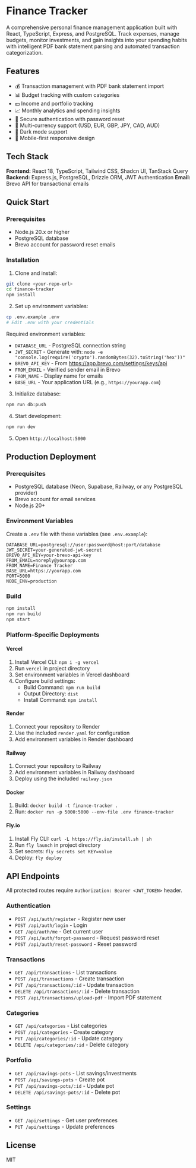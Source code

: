 # Finance Tracker

A comprehensive personal finance management application built with React, TypeScript, Express, and PostgreSQL. Track expenses, manage budgets, monitor investments, and gain insights into your spending habits with intelligent PDF bank statement parsing and automated transaction categorization.

## Features

- 💰 Transaction management with PDF bank statement import
- 📊 Budget tracking with custom categories
- 💵 Income and portfolio tracking
- 📈 Monthly analytics and spending insights
- 🔐 Secure authentication with password reset
- 💱 Multi-currency support (USD, EUR, GBP, JPY, CAD, AUD)
- 🎨 Dark mode support
- 📱 Mobile-first responsive design

## Tech Stack

**Frontend:** React 18, TypeScript, Tailwind CSS, Shadcn UI, TanStack Query
**Backend:** Express.js, PostgreSQL, Drizzle ORM, JWT Authentication
**Email:** Brevo API for transactional emails

## Quick Start

### Prerequisites
- Node.js 20.x or higher
- PostgreSQL database
- Brevo account for password reset emails

### Installation

1. Clone and install:
```bash
git clone <your-repo-url>
cd finance-tracker
npm install
```

2. Set up environment variables:
```bash
cp .env.example .env
# Edit .env with your credentials
```

Required environment variables:
- `DATABASE_URL` - PostgreSQL connection string
- `JWT_SECRET` - Generate with: `node -e "console.log(require('crypto').randomBytes(32).toString('hex'))"`
- `BREVO_API_KEY` - From https://app.brevo.com/settings/keys/api
- `FROM_EMAIL` - Verified sender email in Brevo
- `FROM_NAME` - Display name for emails
- `BASE_URL` - Your application URL (e.g., `https://yourapp.com`)

3. Initialize database:
```bash
npm run db:push
```

4. Start development:
```bash
npm run dev
```

5. Open `http://localhost:5000`

## Production Deployment

### Prerequisites
- PostgreSQL database (Neon, Supabase, Railway, or any PostgreSQL provider)
- Brevo account for email services
- Node.js 20+

### Environment Variables
Create a `.env` file with these variables (see `.env.example`):
```
DATABASE_URL=postgresql://user:password@host:port/database
JWT_SECRET=your-generated-jwt-secret
BREVO_API_KEY=your-brevo-api-key
FROM_EMAIL=noreply@yourapp.com
FROM_NAME=Finance Tracker
BASE_URL=https://yourapp.com
PORT=5000
NODE_ENV=production
```

### Build
```bash
npm install
npm run build
npm start
```

### Platform-Specific Deployments

#### Vercel
1. Install Vercel CLI: `npm i -g vercel`
2. Run `vercel` in project directory
3. Set environment variables in Vercel dashboard
4. Configure build settings:
   - Build Command: `npm run build`
   - Output Directory: `dist`
   - Install Command: `npm install`

#### Render
1. Connect your repository to Render
2. Use the included `render.yaml` for configuration
3. Add environment variables in Render dashboard

#### Railway
1. Connect your repository to Railway
2. Add environment variables in Railway dashboard
3. Deploy using the included `railway.json`

#### Docker
1. Build: `docker build -t finance-tracker .`
2. Run: `docker run -p 5000:5000 --env-file .env finance-tracker`

#### Fly.io
1. Install Fly CLI: `curl -L https://fly.io/install.sh | sh`
2. Run `fly launch` in project directory
3. Set secrets: `fly secrets set KEY=value`
4. Deploy: `fly deploy`

## API Endpoints

All protected routes require `Authorization: Bearer <JWT_TOKEN>` header.

### Authentication
- `POST /api/auth/register` - Register new user
- `POST /api/auth/login` - Login
- `GET /api/auth/me` - Get current user
- `POST /api/auth/forgot-password` - Request password reset
- `POST /api/auth/reset-password` - Reset password

### Transactions
- `GET /api/transactions` - List transactions
- `POST /api/transactions` - Create transaction
- `PUT /api/transactions/:id` - Update transaction
- `DELETE /api/transactions/:id` - Delete transaction
- `POST /api/transactions/upload-pdf` - Import PDF statement

### Categories
- `GET /api/categories` - List categories
- `POST /api/categories` - Create category
- `PUT /api/categories/:id` - Update category
- `DELETE /api/categories/:id` - Delete category

### Portfolio
- `GET /api/savings-pots` - List savings/investments
- `POST /api/savings-pots` - Create pot
- `PUT /api/savings-pots/:id` - Update pot
- `DELETE /api/savings-pots/:id` - Delete pot

### Settings
- `GET /api/settings` - Get user preferences
- `PUT /api/settings` - Update preferences

## License

MIT